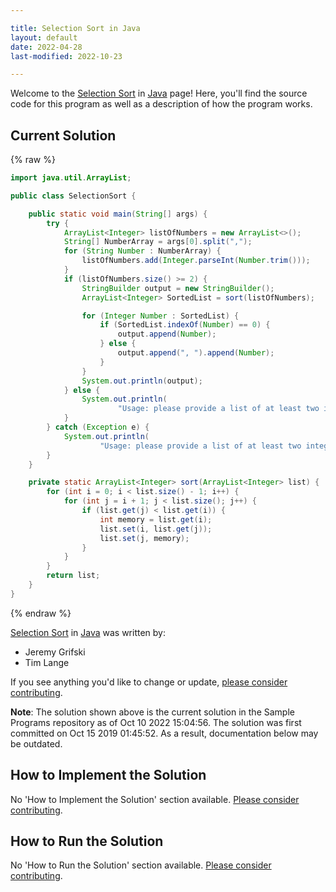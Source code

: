 ```yaml
---

title: Selection Sort in Java
layout: default
date: 2022-04-28
last-modified: 2022-10-23

---
```


Welcome to the [Selection Sort](https://sampleprograms.io/projects/selection-sort) in [Java](https://sampleprograms.io/languages/java) page! Here, you'll find the source code for this program as well as a description of how the program works.

## Current Solution

{% raw %}

```java
import java.util.ArrayList;

public class SelectionSort {

    public static void main(String[] args) {
        try {
            ArrayList<Integer> listOfNumbers = new ArrayList<>();
            String[] NumberArray = args[0].split(",");
            for (String Number : NumberArray) {
                listOfNumbers.add(Integer.parseInt(Number.trim()));
            }
            if (listOfNumbers.size() >= 2) {
                StringBuilder output = new StringBuilder();
                ArrayList<Integer> SortedList = sort(listOfNumbers);

                for (Integer Number : SortedList) {
                    if (SortedList.indexOf(Number) == 0) {
                        output.append(Number);
                    } else {
                        output.append(", ").append(Number);
                    }
                }
                System.out.println(output);
            } else {
                System.out.println(
                        "Usage: please provide a list of at least two integers to sort in the format \"1, 2, 3, 4, 5\"");
            }
        } catch (Exception e) {
            System.out.println(
                    "Usage: please provide a list of at least two integers to sort in the format \"1, 2, 3, 4, 5\"");
        }
    }

    private static ArrayList<Integer> sort(ArrayList<Integer> list) {
        for (int i = 0; i < list.size() - 1; i++) {
            for (int j = i + 1; j < list.size(); j++) {
                if (list.get(j) < list.get(i)) {
                    int memory = list.get(i);
                    list.set(i, list.get(j));
                    list.set(j, memory);
                }
            }
        }
        return list;
    }
}
```

{% endraw %}

[Selection Sort](https://sampleprograms.io/projects/selection-sort) in [Java](https://sampleprograms.io/languages/java) was written by:

- Jeremy Grifski
- Tim Lange

If you see anything you'd like to change or update, [please consider contributing](https://github.com/TheRenegadeCoder/sample-programs).

**Note**: The solution shown above is the current solution in the Sample Programs repository as of Oct 10 2022 15:04:56. The solution was first committed on Oct 15 2019 01:45:52. As a result, documentation below may be outdated.

## How to Implement the Solution

No 'How to Implement the Solution' section available. [Please consider contributing](https://github.com/TheRenegadeCoder/sample-programs-website).

## How to Run the Solution

No 'How to Run the Solution' section available. [Please consider contributing](https://github.com/TheRenegadeCoder/sample-programs-website).